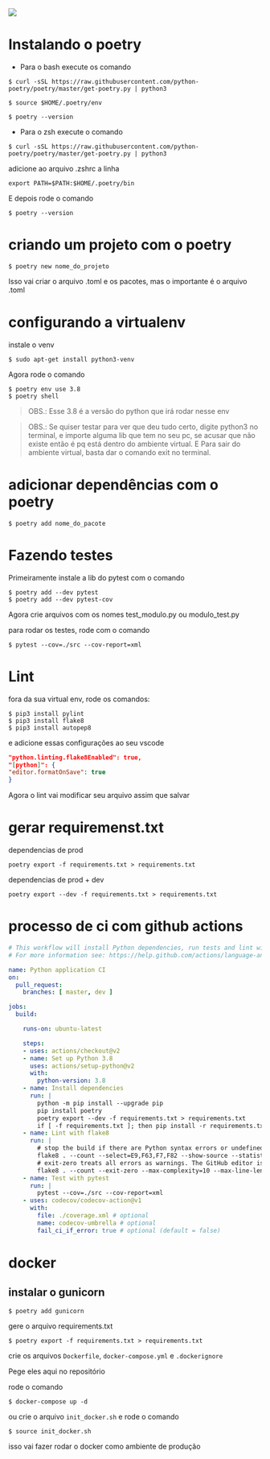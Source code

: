 <a href="https://codecov.io/gh/LucasFDutra/flask-api">
  <img src="https://codecov.io/gh/LucasFDutra/flask-api/branch/dev/graph/badge.svg" />
</a>



# Instalando o poetry

- Para o bash execute os comando

```shell
$ curl -sSL https://raw.githubusercontent.com/python-poetry/poetry/master/get-poetry.py | python3

$ source $HOME/.poetry/env

$ poetry --version
```

- Para o zsh execute o comando

```shell
$ curl -sSL https://raw.githubusercontent.com/python-poetry/poetry/master/get-poetry.py | python3
```
adicione ao arquivo .zshrc a linha

```shell
export PATH=$PATH:$HOME/.poetry/bin
```
E depois rode o comando

```shell
$ poetry --version
```

# criando um projeto com o poetry

```shell
$ poetry new nome_do_projeto
```

Isso vai criar o arquivo .toml e os pacotes, mas o importante é o arquivo .toml

# configurando a virtualenv

instale o venv
```shell
$ sudo apt-get install python3-venv
```

Agora rode o comando

```shell
$ poetry env use 3.8
$ poetry shell
```

> OBS.: Esse 3.8 é a versão do python que irá rodar nesse env

> OBS.: Se quiser testar para ver que deu tudo certo, digite python3 no terminal, e importe alguma lib que tem no seu pc, se acusar que não existe então é pq está dentro do ambiente virtual. E Para sair do ambiente virtual, basta dar o comando exit no terminal.

# adicionar dependências com o poetry

```shell
$ poetry add nome_do_pacote
```

# Fazendo testes

Primeiramente instale a lib do pytest com o comando

```shell
$ poetry add --dev pytest
$ poetry add --dev pytest-cov
```

Agora crie arquivos com os nomes test_modulo.py ou modulo_test.py

para rodar os testes, rode com o comando

```shell
$ pytest --cov=./src --cov-report=xml
```

# Lint
fora da sua virtual env, rode os comandos:

```shell
$ pip3 install pylint
$ pip3 install flake8
$ pip3 install autopep8
```
e adicione essas configurações ao seu vscode

```json
"python.linting.flake8Enabled": true,
"[python]": {
"editor.formatOnSave": true
}
```

Agora o lint vai modificar seu arquivo assim que salvar


# gerar requiremenst.txt
dependencias de prod

```shell
poetry export -f requirements.txt > requirements.txt
```

dependencias de prod + dev

```shell
poetry export --dev -f requirements.txt > requirements.txt
```


# processo de ci com github actions

```yml
# This workflow will install Python dependencies, run tests and lint with a single version of Python
# For more information see: https://help.github.com/actions/language-and-framework-guides/using-python-with-github-actions

name: Python application CI
on:
  pull_request:
    branches: [ master, dev ]

jobs:
  build:

    runs-on: ubuntu-latest

    steps:
    - uses: actions/checkout@v2
    - name: Set up Python 3.8
      uses: actions/setup-python@v2
      with:
        python-version: 3.8
    - name: Install dependencies
      run: |
        python -m pip install --upgrade pip
        pip install poetry
        poetry export --dev -f requirements.txt > requirements.txt
        if [ -f requirements.txt ]; then pip install -r requirements.txt; fi
    - name: Lint with flake8
      run: |
        # stop the build if there are Python syntax errors or undefined names
        flake8 . --count --select=E9,F63,F7,F82 --show-source --statistics
        # exit-zero treats all errors as warnings. The GitHub editor is 127 chars wide
        flake8 . --count --exit-zero --max-complexity=10 --max-line-length=127 --statistics
    - name: Test with pytest
      run: |
        pytest --cov=./src --cov-report=xml
    - uses: codecov/codecov-action@v1
      with:
        file: ./coverage.xml # optional
        name: codecov-umbrella # optional
        fail_ci_if_error: true # optional (default = false)
```


# docker

## instalar o gunicorn

```shell
$ poetry add gunicorn
```

gere o arquivo requirements.txt

```shell
$ poetry export -f requirements.txt > requirements.txt
```

crie os arquivos `Dockerfile`, `docker-compose.yml` e `.dockerignore`

Pege eles aqui no repositório

rode o comando
```shell
$ docker-compose up -d
```

ou crie o arquivo `init_docker.sh` e rode o comando

```shell
$ source init_docker.sh
```

isso vai fazer rodar o docker como ambiente de produção
